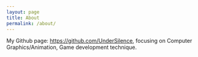 ```yaml
---
layout: page
title: About
permalink: /about/
---
```


My Github page: https://github.com/UnderSilence, focusing on Computer Graphics/Animation, Game development technique.